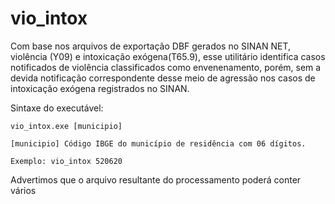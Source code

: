 # vio_intox  
Com base nos arquivos de exportação DBF gerados no SINAN NET, violência (Y09) e intoxicação exógena(T65.9), esse utilitário identifica casos notificados de violência classificados como envenenamento, porém, sem a devida notificação correspondente desse meio de agressão nos casos de intoxicação exógena registrados no SINAN.

Sintaxe do executável:

~~~
vio_intox.exe [municipio]

[municipio] Código IBGE do município de residência com 06 dígitos.

Exemplo: vio_intox 520620
~~~

Advertimos que o arquivo resultante do processamento poderá conter vários 
